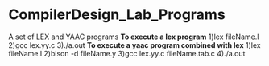 # CompilerDesign_Lab_Programs
A set of LEX and YAAC programs
**To execute a lex program**
1)lex fileName.l
2)gcc lex.yy.c
3)./a.out
**To execute a yaac program combined with lex**
1)lex fileName.l
2)bison -d fileName.y
3)gcc lex.yy.c fileName.tab.c
4)./a.out
